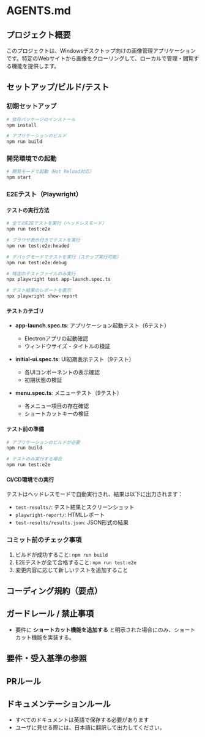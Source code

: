 # AGENTS.md

## プロジェクト概要
このプロジェクトは、Windowsデスクトップ向けの画像管理アプリケーションです。特定のWebサイトから画像をクローリングして、ローカルで管理・閲覧する機能を提供します。
 <!-- 主要ディレクトリ: `api/`, `web/`, `infra/`。 -->

## セットアップ/ビルド/テスト

### 初期セットアップ
```bash
# 依存パッケージのインストール
npm install

# アプリケーションのビルド
npm run build
```

### 開発環境での起動
```bash
# 開発モードで起動（Hot Reload対応）
npm start
```

### E2Eテスト（Playwright）

#### テストの実行方法
```bash
# 全てのE2Eテストを実行（ヘッドレスモード）
npm run test:e2e

# ブラウザ表示付きでテストを実行
npm run test:e2e:headed

# デバッグモードでテストを実行（ステップ実行可能）
npm run test:e2e:debug

# 特定のテストファイルのみ実行
npx playwright test app-launch.spec.ts

# テスト結果のレポートを表示
npx playwright show-report
```

#### テストカテゴリ
- **app-launch.spec.ts**: アプリケーション起動テスト（6テスト）
  - Electronアプリの起動確認
  - ウィンドウサイズ・タイトルの検証

- **initial-ui.spec.ts**: UI初期表示テスト（9テスト）
  - 各UIコンポーネントの表示確認
  - 初期状態の検証

- **menu.spec.ts**: メニューテスト（9テスト）
  - 各メニュー項目の存在確認
  - ショートカットキーの検証

#### テスト前の準備
```bash
# アプリケーションのビルドが必要
npm run build

# テストのみ実行する場合
npm run test:e2e
```

#### CI/CD環境での実行
テストはヘッドレスモードで自動実行され、結果は以下に出力されます：
- `test-results/`: テスト結果とスクリーンショット
- `playwright-report/`: HTMLレポート
- `test-results/results.json`: JSON形式の結果

### コミット前のチェック事項
1. ビルドが成功すること: `npm run build`
2. E2Eテストが全て合格すること: `npm run test:e2e`
3. 変更内容に応じて新しいテストを追加すること

## コーディング規約（要点）
<!-- - TypeScript: strict。import順序はeslint-plugin-importに従う。PRごとに型エラーゼロ。
- PRタイトル: `[api] 説明…` の形式。 -->

## ガードレール / 禁止事項
<!-- - 秘密情報を追加しない。生成コードにAPIキーを埋め込まない。
- 破壊的変更は`docs/adr/`にADR追加後に実施。 -->
* 要件に **ショートカット機能を追加する** と明示された場合にのみ、ショートカット機能を実装する。

## 要件・受入基準の参照
<!-- - **実装前に**以下を必ず読む：`docs/requirements/README.md`
- 今回の作業対象がある場合、該当機能の文書を開き**受入基準(Acceptance Criteria)**を満たすテストを追加/更新すること。 -->

## PRルール
<!-- - 変更理由/影響範囲/テスト結果をPR本文に記載。 -->

## ドキュメンテーションルール
- すべてのドキュメントは英語で保存する必要があります
- ユーザに見せる際には、日本語に翻訳して出力してください。

